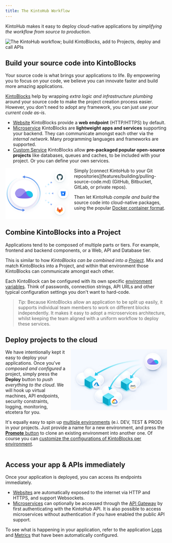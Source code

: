 ```yaml
---
title: The KintoHub Workflow
---
```


KintoHub makes it easy to deploy cloud-native applications by _simplifying the workflow from source to production_.

![The KintoHub workflow; build KintoBlocks, add to Projects, deploy and call APIs](assets/introduction/getting-started/kintohub-workflow.svg)

## Build your source code into KintoBlocks

Your source code is what brings your applications to life. By empowering you to focus on your code, we believe you can innovate faster and build more amazing applications.

[KintoBlocks](kintoblocks/introduction.md) help by wrapping _extra logic and infrastructure plumbing_ around your source code to make the project creation process easier. However, you don't need to adopt any framework, you can just _use your current code as-is_.

 - [Website](kintoblocks/websites.md) KintoBlocks provide a __web endpoint__ (HTTP/HTTPS) by default.
 - [Microservice](kintoblocks/microservices.md) KintoBlocks are __lightweight apps and services__ supporting your backend. They can communicate amongst each other via the _internal network_. Many programming languages and frameworks are supported.
 - [Custom Service](kintoblocks/custom-services.md) KintoBlocks allow __pre-packaged popular open-source projects__ like databases, queues and caches, to be included with your project. Or you can define your own services.

<img src="/docs/assets/introduction/getting-started/workflow-sync.svg" alt="" width=200 style="float: left; padding-right: 1em" />  
Simply [connect KintoHub to your Git repositories](features/building/pulling-source-code.md) (GitHub, Bitbucket, GitLab, or private repos).

Then let KintoHub _compile and build_ the source code into cloud-native packages, using the popular [Docker container format](experimental/dockerfiles.md).

<div style="clear: both"></div>

## Combine KintoBlocks into a Project

Applications tend to be composed of multiple parts or tiers. For example, frontend and backend components, or a Web, API and Database tier.

This is similar to how _KintoBlocks can be combined into a [Project](projects/introduction.md)_. Mix and match KintoBlocks into a Project, and within that environment those KintoBlocks can communicate amongst each other.

Each KintoBlock can be configured with its own specific [environment variables](features/deploying/environment-variables.md). Think of passwords, connection strings, API URLs and other typical configuration settings you don't want to hard-code.

> _Tip:_ Because KintoBlocks allow an application to be split up easily, it supports individual team members to work on different blocks independently. It makes it easy to adopt a microservices architecture, whilst keeping the team aligned with a uniform workflow to deploy these services.

## Deploy projects to the cloud

<img src="/docs/assets/introduction/getting-started/teams-full@2x.png" alt="" width=300 style="float: right; padding-left: 1em; padding-bottom: 1em" />

We have intentionally kept it easy to deploy your applications. Once you've _composed and configured_ a project, simply press the __Deploy__ button to _push everything to the cloud_. We will hook up virtual machines, API endpoints, security constraints, logging, monitoring, etcetera for you.

It's equally easy to spin up [multiple environments](projects/environments.md) (e.i. DEV, TEST & PROD) in your projects. Just provide a name for a new environment, and press the [__Promote__ button](projects/promoting.md) to clone an existing environment into another one. Of course you can [customize the configurations of KintoBlocks per environment](projects/configure-kintoblocks.md).

<div style="clear: both"></div>

## Access your app & APIs immediately

Once your application is deployed, you can access its endpoints immediately.

 - [Websites](kintoblocks/websites.md) are automatically exposed to the internet via HTTP and HTTPS, and support Websockets.
 - [Microservices](kintoblocks/microservices.md) can optionally be accessed through the [API Gateway](features/operating/accessing-endpoints.md) by first authenticating with the KintoHub API. It is also possible to access microservices without authentication if you have enabled the public API support.

To see what is happening in your application, refer to the application [Logs](features/operating/logs.md) and [Metrics](projects/metrics.md) that have been automatically configured.

